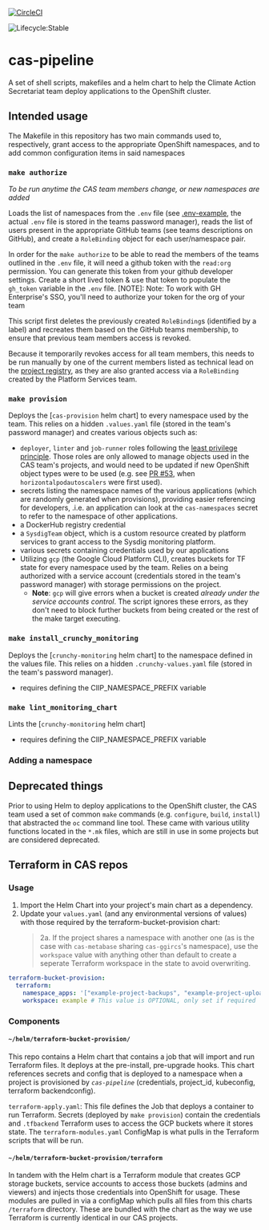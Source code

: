 [![CircleCI](https://circleci.com/gh/bcgov/cas-pipeline/tree/master.svg?style=svg)](https://circleci.com/gh/bcgov/cas-pipeline/tree/master)

![Lifecycle:Stable](https://img.shields.io/badge/Lifecycle-Stable-97ca00)

# cas-pipeline

A set of shell scripts, makefiles and a helm chart to help the Climate Action Secretariat team deploy applications to the OpenShift cluster.

## Intended usage

The Makefile in this repository has two main commands used to, respectively, grant access to the appropriate OpenShift namespaces, and to add common configuration items in said namespaces

### `make authorize`

_To be run anytime the CAS team members change, or new namespaces are added_

Loads the list of namespaces from the `.env` file (see [.env-example](), the actual `.env` file is stored in the teams password manager), reads the list of users present in the appropriate GitHub teams (see teams descriptions on GitHub), and create a `RoleBinding` object for each user/namespace pair.

In order for the `make authorize` to be able to read the members of the teams outlined in the `.env` file, it will need a github token with the `read:org` permission. You can generate this token from your github developer settings. Create a short lived token & use that token to populate the `gh_token` variable in the `.env` file.
[NOTE]: Note: To work with GH Enterprise's SSO, you'll need to authorize your token for the org of your team

This script first deletes the previously created `RoleBinding`s (identified by a label) and recreates them based on the GitHub teams membership, to ensure that previous team members access is revoked.

Because it temporarily revokes access for all team members, this needs to be run manually by one of the current members listed as technical lead on the [project registry](https://registry.developer.gov.bc.ca/), as they are also granted access via a `RoleBinding` created by the Platform Services team.

### `make provision`

Deploys the [`cas-provision` helm chart] to every namespace used by the team. This relies on a hidden `.values.yaml` file (stored in the team's password manager) and creates various objects such as:

- `deployer`, `linter` and `job-runner` roles following the [least privilege principle]. Those roles are only allowed to manage objects used in the CAS team's projects, and would need to be updated if new OpenShift object types were to be used (e.g. see [PR #53](https://github.com/bcgov/cas-pipeline/pull/53), when `horizontalpodautoscalers` were first used).
- secrets listing the namespace names of the various applications (which are randomly generated when provisions), providing easier referencing for developers, .i.e. an application can look at the `cas-namespaces` secret to refer to the namespace of other applications.
- a DockerHub registry credential
- a `SysdigTeam` object, which is a custom resource created by platform services to grant access to the Sysdig monitoring platform.
- various secrets containing credentials used by our applications
- Utilizing `gcp` (the Google Cloud Platform CLI), creates buckets for TF state for every namespace used by the team. Relies on a being authorized with a service account (credentials stored in the team's password manager) with storage permissions on the project.
  - **Note**: `gcp` will give errors when a bucket is created _already under the service accounts control_. The script ignores these errors, as they don't need to block further buckets from being created or the rest of the make target executing.

### `make install_crunchy_monitoring`

Deploys the [`crunchy-monitoring` helm chart] to the namespace defined in the values file. This relies on a hidden `.crunchy-values.yaml` file (stored in the team's password manager).

- requires defining the CIIP_NAMESPACE_PREFIX variable

### `make lint_monitoring_chart`

Lints the [`crunchy-monitoring` helm chart]

- requires defining the CIIP_NAMESPACE_PREFIX variable

### Adding a namespace

## Deprecated things

Prior to using Helm to deploy applications to the OpenShift cluster, the CAS team used a set of common `make` commands (e.g. `configure`, `build`, `install`) that abstracted the `oc` command line tool. These came with various utility functions located in the `*.mk` files, which are still in use in some projects but are considered deprecated.

[least privilege principle]: https://csrc.nist.gov/glossary/term/least-privilege

## Terraform in CAS repos

### Usage

1. Import the Helm Chart into your project's main chart as a dependency.
2. Update your `values.yaml` (and any environmental versions of values) with those required by the terraform-bucket-provision chart:
   > 2a. If the project shares a namespace with another one (as is the case with `cas-metabase` sharing `cas-ggircs`'s namespace), use the `workspace` value with anything other than default to create a seperate Terraform workspace in the state to avoid overwriting.

```yaml
terraform-bucket-provision:
  terraform:
    namespace_apps: '["example-project-backups", "example-project-uploads"]'
    workspace: example # This value is OPTIONAL, only set if required
```

### Components

#### `~/helm/terraform-bucket-provision/`

This repo contains a Helm chart that contains a job that will import and run Terraform files. It deploys at the pre-install, pre-upgrade hooks. This chart references secrets and config that is deployed to a namespace when a project is provisioned by _`cas-pipeline`_ (credentials, project_id, kubeconfig, terraform backendconfig).

`terraform-apply.yaml`: This file defines the Job that deploys a container to run Terraform. Secrets (deployed by `make provision`) contain the credentials and `.tfbackend` Terraform uses to access the GCP buckets where it stores state. The `terraform-modules.yaml` ConfigMap is what pulls in the Terraform scripts that will be run.

#### `~/helm/terraform-bucket-provision/terraform`

In tandem with the Helm chart is a Terraform module that creates GCP storage buckets, service accounts to access those buckets (admins and viewers) and injects those credentials into OpenShift for usage. These modules are pulled in via a configMap which pulls all files from this charts `/terraform` directory. These are bundled with the chart as the way we use Terraform is currently identical in our CAS projects.
